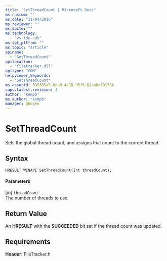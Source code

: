 ```yaml
---
title: "SetThreadCount | Microsoft Docs"
ms.custom: ""
ms.date: "11/04/2016"
ms.reviewer: ""
ms.suite: ""
ms.technology: 
  - "vs-ide-sdk"
ms.tgt_pltfrm: ""
ms.topic: "article"
apiname: 
  - "SetThreadCount"
apilocation: 
  - "filetracker.dll"
apitype: "COM"
helpviewer_keywords: 
  - "SetThreadCount"
ms.assetid: 335335a5-8ca0-4e18-95f5-62aa6a691386
caps.latest.revision: 4
author: "kempb"
ms.author: "kempb"
manager: ghogen
---
```

# SetThreadCount
Sets the global thread count, and assigns that count to the current thread.  
  
## Syntax  
  
```  
HRESULT WINAPI SetThreadCount(int threadCount);  
```  
  
#### Parameters  
 [in] `threadCount`  
 The number of threads to use.  
  
## Return Value  
 An **HRESULT** with the **SUCCEEDED** bit set if the thread count was updated.  
  
## Requirements  
 **Header:** FileTracker.h